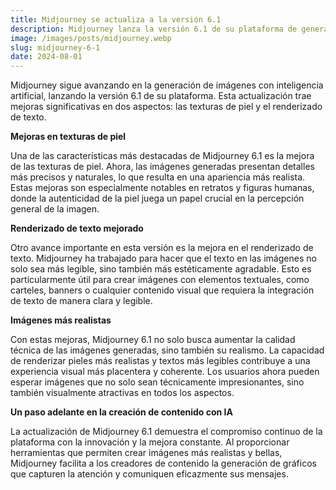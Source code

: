 ```yaml
---
title: Midjourney se actualiza a la versión 6.1
description: Midjourney lanza la versión 6.1 de su plataforma de generación de imágenes con IA.
image: /images/posts/midjourney.webp
slug: midjourney-6-1
date: 2024-08-01
---
```


Midjourney sigue avanzando en la generación de imágenes con inteligencia artificial, lanzando la versión 6.1 de su plataforma. Esta actualización trae mejoras significativas en dos aspectos: las texturas de piel y el renderizado de texto.

**Mejoras en texturas de piel**

Una de las características más destacadas de Midjourney 6.1 es la mejora de las texturas de piel. Ahora, las imágenes generadas presentan detalles más precisos y naturales, lo que resulta en una apariencia más realista. Estas mejoras son especialmente notables en retratos y figuras humanas, donde la autenticidad de la piel juega un papel crucial en la percepción general de la imagen.

**Renderizado de texto mejorado**

Otro avance importante en esta versión es la mejora en el renderizado de texto. Midjourney ha trabajado para hacer que el texto en las imágenes no solo sea más legible, sino también más estéticamente agradable. Esto es particularmente útil para crear imágenes con elementos textuales, como carteles, banners o cualquier contenido visual que requiera la integración de texto de manera clara y legible.


**Imágenes más realistas**

Con estas mejoras, Midjourney 6.1 no solo busca aumentar la calidad técnica de las imágenes generadas, sino también su realismo. La capacidad de renderizar pieles más realistas y textos más legibles contribuye a una experiencia visual más placentera y coherente. Los usuarios ahora pueden esperar imágenes que no solo sean técnicamente impresionantes, sino también visualmente atractivas en todos los aspectos.

**Un paso adelante en la creación de contenido con IA**

La actualización de Midjourney 6.1 demuestra el compromiso continuo de la plataforma con la innovación y la mejora constante. Al proporcionar herramientas que permiten crear imágenes más realistas y bellas, Midjourney facilita a los creadores de contenido la generación de gráficos que capturen la atención y comuniquen eficazmente sus mensajes.
